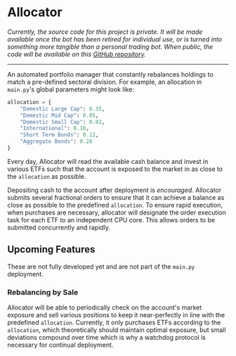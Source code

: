 # Allocator

_Currently, the source code for this project is private. It will be made available once the bot has been retired for individual use, or is turned into something more tangible than a personal trading bot. When public, the code will be available on this [GitHub repository](https://github.com/preritdas/allocator)._

----

An automated portfolio manager that constantly rebalances holdings to match a pre-defined sectoral division. For example, an allocation in `main.py`'s global parameters might look like:

```python
allocation = {
    "Domestic Large Cap": 0.35,
    "Domestic Mid Cap": 0.05,
    "Domestic Small Cap": 0.02,
    "International": 0.18,
    "Short Term Bonds": 0.12,
    "Aggregate Bonds": 0.28
}
```

Every day, Allocator will read the available cash balance and invest in various ETFs such that the account is exposed to the market in as close to the `allocation` as possible. 

Depositing cash to the account after deployment is _encouraged_. Allocator submits several fractional orders to ensure that it can achieve a balance as close as possible to the predefined `allocation`. To ensure rapid execution, when purchases are necessary, allocator will designate the order execution task for each ETF to an independent CPU core. This allows orders to be submitted concurrently and rapidly. 

## Upcoming Features

These are not fully developed yet and are not part of the `main.py` deployment.

### Rebalancing by Sale

Allocator will be able to periodically check on the account's market exposure and sell various positions to keep it near-perfectly in line with the predefined `allocation`. Currently, it only purchases ETFs according to the `allocation`, which theoretically should maintain optimal exposure, but small deviations compound over time which is why a watchdog protocol is necessary for continual deployment.